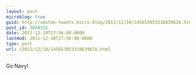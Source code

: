 ```yaml
---
layout: post
microblog: true
guid: http://vmstan-tweets.micro.blog/2011/12/10/145653053318639616.html
post_id: 3039331
date: 2011-12-10T17:56:08-0600
lastmod: 2011-12-10T17:56:08-0600
type: post
url: /2011/12/10/145653053318639616.html
---
```

Go Navy!
